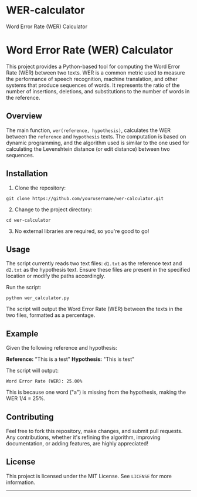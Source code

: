 # WER-calculator
Word Error Rate (WER) Calculator

# Word Error Rate (WER) Calculator

This project provides a Python-based tool for computing the Word Error Rate (WER) between two texts. WER is a common metric used to measure the performance of speech recognition, machine translation, and other systems that produce sequences of words. It represents the ratio of the number of insertions, deletions, and substitutions to the number of words in the reference.

## Overview

The main function, `wer(reference, hypothesis)`, calculates the WER between the `reference` and `hypothesis` texts. The computation is based on dynamic programming, and the algorithm used is similar to the one used for calculating the Levenshtein distance (or edit distance) between two sequences.

## Installation

1. Clone the repository:

```
git clone https://github.com/yourusername/wer-calculator.git
```

2. Change to the project directory:

```
cd wer-calculator
```

3. No external libraries are required, so you're good to go!

## Usage

The script currently reads two text files: `d1.txt` as the reference text and `d2.txt` as the hypothesis text. Ensure these files are present in the specified location or modify the paths accordingly.

Run the script:

```
python wer_calculator.py
```

The script will output the Word Error Rate (WER) between the texts in the two files, formatted as a percentage.

## Example

Given the following reference and hypothesis:

**Reference:** "This is a test"
**Hypothesis:** "This is test"

The script will output:

```
Word Error Rate (WER): 25.00%
```

This is because one word ("a") is missing from the hypothesis, making the WER 1/4 = 25%.

## Contributing

Feel free to fork this repository, make changes, and submit pull requests. Any contributions, whether it's refining the algorithm, improving documentation, or adding features, are highly appreciated!

## License

This project is licensed under the MIT License. See `LICENSE` for more information.

---
